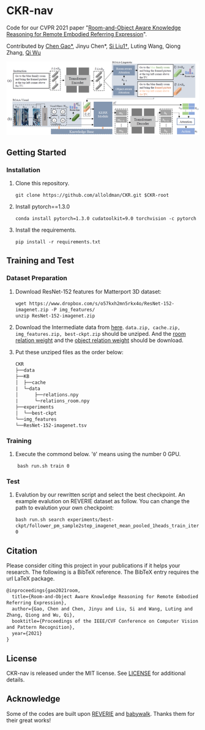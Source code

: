 # CKR-nav
Code for our CVPR 2021 paper "[Room-and-Object Aware Knowledge Reasoning for Remote Embodied Referring Expression](https://openaccess.thecvf.com/content/CVPR2021/papers/Gao_Room-and-Object_Aware_Knowledge_Reasoning_for_Remote_Embodied_Referring_Expression_CVPR_2021_paper.pdf)".

Contributed by [Chen Gao*](http://chengaopro.github.io/), Jinyu Chen*, [Si Liu1†](https://scholar.google.com/citations?user=-QtVtNEAAAAJ&hl=zh-CN&oi=ao), Luting Wang, Qiong Zhang, [Qi Wu](https://scholar.google.com/citations?hl=zh-CN&user=aKXe1FEAAAAJ&view_op=list_works&sortby=pubdate)

![](framework.png)


## Getting Started
### Installation

1. Clone this repository.

    ~~~
    git clone https://github.com/alloldman/CKR.git $CKR-root
    ~~~
2. Install pytorch==1.3.0

    ~~~
    conda install pytorch=1.3.0 cudatoolkit=9.0 torchvision -c pytorch
    ~~~
3. Install the requirements.
    
    ~~~
    pip install -r requirements.txt
    ~~~

## Training and Test
### Dataset Preparation
1. Download ResNet-152 features for Matterport 3D dataset:

    ~~~
    wget https://www.dropbox.com/s/o57kxh2mn5rkx4o/ResNet-152-imagenet.zip -P img_features/
    unzip ResNet-152-imagenet.zip
    ~~~
2. Download the Intermediate data from  [here](https://drive.google.com/drive/folders/1lU6k8DNXThdWXOafHoXC-3UjwCArT84h?usp=sharing).  `data.zip, cache.zip, img_features.zip, best-ckpt.zip` should be unziped. And the [room relation weight](https://drive.google.com/file/d/1edq0HzovQ9jeGnkOk2WAtHHt3hquZ4r5/view?usp=sharing) and the [object relation weight](https://drive.google.com/file/d/1RGAIMP5zRKSIzCUboqAxOv_XIV4lKEA2/view?usp=sharing) should be download.

3. Put these unziped files as the order below:
    ~~~
    CKR
    ├──data
    ├──KB
    │  ├──cache
    |  └─data
    │      ├──relations.npy
    |      └─relations_room.npy            
    ├──experiments
    │  └──best-ckpt
    └──img_features
    └──ResNet-152-imagenet.tsv 
    ~~~
### Training
1. Execute the commond below. '`0`' means using the number 0 GPU. 
~~~
    bash run.sh train 0
~~~
### Test
1. Evalution by our rewritten script and select the best checkpoint. An example evalution on REVERIE dataset as follow. You can change the path to evalution your own checkpoint:

    ```
    bash run.sh search experiments/best-ckpt/follower_pm_sample2step_imagenet_mean_pooled_1heads_train_iter_9300val_seen_sr_0.547_val_unseen_sr_0.138_ 0
    ```

## Citation
Please consider citing this project in your publications if it helps your research. The following is a BibTeX reference. The BibTeX entry requires the url LaTeX package.

~~~
@inproceedings{gao2021room,
  title={Room-and-Object Aware Knowledge Reasoning for Remote Embodied Referring Expression},
  author={Gao, Chen and Chen, Jinyu and Liu, Si and Wang, Luting and Zhang, Qiong and Wu, Qi},
  booktitle={Proceedings of the IEEE/CVF Conference on Computer Vision and Pattern Recognition},
  year={2021}
}
~~~
## License
CKR-nav is released under the MIT license. See [LICENSE](LICENSE) for additional details.
## Acknowledge
Some of the codes are built upon [REVERIE](https://github.com/YuankaiQi/REVERIE) and [babywalk](https://github.com/Sha-Lab/babywalk). Thanks them for their great works!

